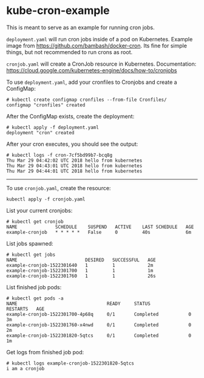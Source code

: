 # kube-cron-example
This is meant to serve as an example for running cron jobs. 

`deployment.yaml` will run cron jobs inside of a pod on Kubernetes. Example image from https://github.com/bambash/docker-cron. Its fine for simple things, but not recommended to run crons as root.

`cronjob.yaml` will create a CronJob resource in Kubernetes. Documentation: https://cloud.google.com/kubernetes-engine/docs/how-to/cronjobs

To use `deployment.yaml`, add your cronfiles to Cronjobs and create a ConfigMap:
```
# kubectl create configmap cronfiles --from-file Cronfiles/
configmap "cronfiles" created
```
After the ConfigMap exists, create the deployment:
```
# kubectl apply -f deployment.yaml
deployment "cron" created   
```
After your cron executes, you should see the output:
```
# kubectl logs -f cron-7cf5bd99b7-bcq8g
Thu Mar 29 04:42:02 UTC 2018 hello from kubernetes
Thu Mar 29 04:43:01 UTC 2018 hello from kubernetes
Thu Mar 29 04:44:01 UTC 2018 hello from kubernetes
```
---
To use `cronjob.yaml`, create the resource:
```
kubectl apply -f cronjob.yaml
```
List your current cronjobs:
```
# kubectl get cronjob
NAME              SCHEDULE    SUSPEND   ACTIVE    LAST SCHEDULE   AGE
example-cronjob   * * * * *   False     0         40s             6m
```
List jobs spawned:
```
# kubectl get jobs
NAME                         DESIRED   SUCCESSFUL   AGE
example-cronjob-1522301640   1         1            2m
example-cronjob-1522301700   1         1            1m
example-cronjob-1522301760   1         1            26s
```
List finished job pods:
```
# kubectl get pods -a
NAME                                 READY     STATUS              RESTARTS   AGE
example-cronjob-1522301700-4p68q     0/1       Completed           0          3m
example-cronjob-1522301760-x4nwd     0/1       Completed           0          2m
example-cronjob-1522301820-5qtcs     0/1       Completed           0          1m
```
Get logs from finished job pod:
```
# kubectl logs example-cronjob-1522301820-5qtcs
i am a cronjob
```

